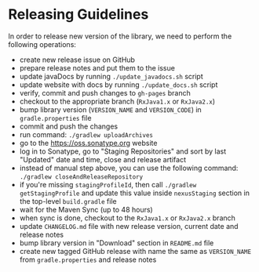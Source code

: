 Releasing Guidelines
====================

In order to release new version of the library, we need to perform the following operations:
- create new release issue on GitHub
- prepare release notes and put them to the issue
- update javaDocs by running `./update_javadocs.sh` script
- update website with docs by running `./update_docs.sh` script
- verify, commit and push changes to `gh-pages` branch
- checkout to the appropriate branch (`RxJava1.x` or `RxJava2.x`)
- bump library version (`VERSION_NAME` and `VERSION_CODE`) in `gradle.properties` file
- commit and push the changes
- run command: `./gradlew uploadArchives`
- go to the https://oss.sonatype.org website
- log in to Sonatype, go to "Staging Repositories" and sort by last "Updated" date and time, close and release artifact
- instead of manual step above, you can use the following command: `./gradlew closeAndReleaseRepository`
- if you're missing `stagingProfileId`, then call `./gradlew getStagingProfile` and update this value inside `nexusStaging` section in the top-level `build.gradle` file
- wait for the Maven Sync (up to 48 hours)
- when sync is done, checkout to the `RxJava1.x` or `RxJava2.x` branch
- update `CHANGELOG.md` file with new release version, current date and release notes
- bump library version in "Download" section in `README.md` file
- create new tagged GitHub release with name the same as `VERSION_NAME` from `gradle.properties` and release notes
